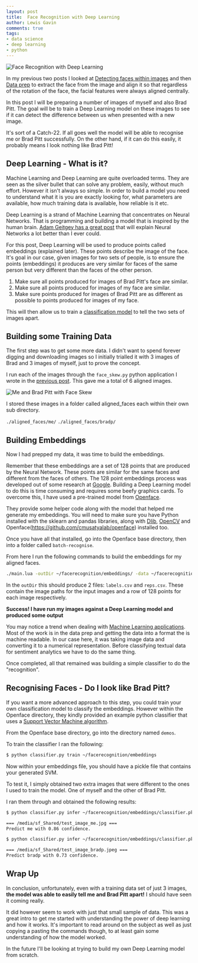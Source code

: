 ```yaml
--- 
layout: post 
title:  Face Recognition with Deep Learning
author: Lewis Gavin 
comments: true 
tags: 
- data science
- deep learning
- python
---
```


![Face Recognition with Deep Learning](https://www.lewisgavin.co.uk/images/face_recognition.jpg)

In my previous two posts I looked at [Detecting faces within images](https://www.lewisgavin.co.uk/FaceRecognition) and then [Data prep](https://www.lewisgavin.co.uk/ImageDataPrep) to extract the face from the image and align it so that regardless of the rotation of the face, the facial features were always aligned centrally.

In this post I will be preparing a number of images of myself and also Brad Pitt. The goal will be to train a Deep Learning model on these images to see if it can detect the difference between us when presented with a new image.

It's sort of a Catch-22. If all goes well the model will be able to recognise me or Brad Pitt successfully. On the other hand, if it can do this easily, it probably means I look nothing like Brad Pitt!

## Deep Learning - What is it?

Machine Learning and Deep Learning are quite overloaded terms. They are seen as the silver bullet that can solve any problem, easily, without much effort. However it isn't always so simple. In order to build a model you need to understand what it is you are exactly looking for, what parameters are available, how much training data is available, how reliable is it etc.

Deep Learning is a strand of Machine Learning that concentrates on Neural Networks. That is programming and building a model that is inspired by the human brain. [Adam Geitgey has a great post](https://medium.com/@ageitgey/machine-learning-is-fun-part-2-a26a10b68df3#.7nppi8lvx) that will explain Neural Networks a lot better than I ever could.

For this post, Deep Learning will be used to produce points called embeddings (explained later). These points describe the image of the face. It's goal in our case, given images for two sets of people, is to ensure the points (embeddings) it produces are very similar for faces of the same person but very different than the faces of the other person.

1. Make sure all points produced for images of Brad Pitt's face are similar.
2. Make sure all points produced for images of my face are similar.
3. Make sure points produced for images of Brad Pitt are as different as possible to points produced for images of my face.

This will then allow us to train a [classification model](https://www.lewisgavin.co.uk/Machine-Learning-Basics/) to tell the two sets of images apart.

## Building some Training Data

The first step was to get some more data. I didn't want to spend forever digging and downloading images so I initially trialled it with 3 images of Brad and 3 images of myself, just to prove the concept.

I run each of the images through the `face_skew.py` python application I wrote in the [previous post](https://www.lewisgavin.co.uk/ImageDataPrep). This gave me a total of 6 aligned images. 

![Me and Brad Pitt with Face Skew](https://www.lewisgavin.co.uk/images/me_bradp_skew.jpg)

I stored these images in a folder called aligned_faces each within their own sub directory.

`./aligned_faces/me/`
`./aligned_faces/bradp/`

## Building Embeddings

Now I had prepped my data, it was time to build the embeddings. 

Remember that these embeddings are a set of 128 points that are produced by the Neural Network. These points are similar for the same faces and different from the faces of others. The 128 point embeddings process was developed out of some research at [Google](http://www.cv-foundation.org/openaccess/content_cvpr_2015/app/1A_089.pdf). Building a Deep Learning model to do this is time consuming and requires some beefy graphics cards. To overcome this, I have used a pre-trained model from [Openface](https://github.com/cmusatyalab/openface).

They provide some helper code along with the model that helped me generate my embeddings. You will need to make sure you have Python installed with the sklearn and pandas libraries, along with [Dlib](https://pypi.python.org/pypi/dlib#downloads), [OpenCV](http://docs.opencv.org/3.2.0/da/df6/tutorial_py_table_of_contents_setup.html) and Openface(https://github.com/cmusatyalab/openface) installed too. 

Once you have all that installed, go into the Openface base directory, then into a folder called `batch-recognise`.

From here I run the following commands to build the embeddings for my aligned faces.

~~~bash
./main.lua -outDir ~/facerecognition/embeddings/ -data ~/facerecognition/aligned_faces/
~~~

In the `outDir` this should produce 2 files: `labels.csv` and `reps.csv`. These contain the image paths for the input images and a row of 128 points for each image respectively.

**Success! I have run my images against a Deep Learning model and produced some output**

You may notice a trend when dealing with [Machine Learning applications](https://www.lewisgavin.co.uk/tag/machine%20learning/). Most of the work is in the data prep and getting the data into a format the is machine readable. In our case here, it was taking image data and converting it to a numerical representation. Before classifying textual data for sentiment analytics we have to do the same thing.

Once completed, all that remained was building a simple classifier to do the "recognition".

## Recognising Faces - Do I look like Brad Pitt?

If you want a more advanced approach to this step, you could train your own classification model to classify the embeddings. However within the Openface directory, they kindly provided an example python classifier that uses a [Support Vector Machine algorithm](https://www.lewisgavin.co.uk/Machine-Learning-SVM/).

From the Openface base directory, go into the directory named `demos`.

To train the classifier I ran the following:

~~~bash
$ python classifier.py train ~/facerecognition/embeddings
~~~

Now within your embeddings file, you should have a pickle file that contains your generated SVM.

To test it, I simply obtained two extra images that were different to the ones I used to train the model. One of myself and the other of Brad Pitt.

I ran them through and obtained the following results:

~~~bash
$ python classifier.py infer ~/facerecognition/embeddings/classifier.pkl /media/sf_Shared/test_image_me.jpg

=== /media/sf_Shared/test_image_me.jpg ===
Predict me with 0.86 confidence.

$ python classifier.py infer ~/facerecognition/embeddings/classifier.pkl /media/sf_Shared/test_image_bradp.jpeg

=== /media/sf_Shared/test_image_bradp.jpeg ===
Predict bradp with 0.73 confidence.

~~~


## Wrap Up

In conclusion, unfortunately, even with a training data set of just 3 images, **the model was able to easily tell me and Brad Pitt apart!** I should have seen it coming really.

It did however seem to work with just that small sample of data. This was a great intro to get me started with understanding the power of deep learning and how it works. It's important to read around on the subject as well as just copying a pasting the commands though, to at least gain some understanding of how the model worked. 

In the future I'll be looking at trying to build my own Deep Learning model from scratch.
